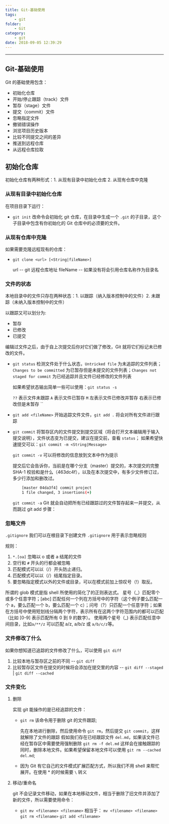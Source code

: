 ```yaml
---
title: Git-基础使用
tags:
    - git
folder:
    - Git
category:
    - git
date: 2018-09-05 12:39:29
---
```


---

<!-- more -->

## Git-基础使用

Git 的基础使用包含：

-   初始化仓库
-   开始/停止跟踪（track）文件
-   暂存（stage）文件
-   提交（commit）文件
-   忽略指定文件
-   撤销错误操作
-   浏览项目历史版本
-   比较不同提交之间的差异
-   推送到远程仓库
-   从远程仓库拉取

## 初始化仓库

初始化仓库有两种形式：1. 从现有目录中初始化仓库 2. 从现有仓库中克隆

### 从现有目录中初始化仓库

在项目目录下运行：

-   `git init`
    改命令会初始化 git 仓库，在目录中生成一个 `.git` 的子目录，这个子目录中包含有你初始化的 Git 仓库中的必须要的文件。

### 从现有仓库中克隆

如果需要克隆远程现有的仓库：

-   `git clone <url> [<String|fileName>]`

    url -- git 远程仓库地址
    fileName -- 如果没有将会引用仓库名称作为目录名

### 文件的状态

本地目录中的文件只存在两种状态：1. 以跟踪（纳入版本控制中的文件）2. 未跟踪（未纳入版本控制中的文件）

以跟踪又可以划分为:

-   暂存
-   已修改
-   已提交

编辑过文件之后，由于自上次提交后你对它们做了修改，Git 就将它们标记未已修改的文件。

-   `git status`
    检测文件处于什么状态，`Untricked file` 为未追踪的文件列表；`Changes to be committed` 为已暂存但是未提交的文件列表；`Changes not staged for commit` 为已经追踪并且文件已经修改的文件列表

    如果希望状态输出简单一些可以使用：`git status -s`

    `??` 表示文件未跟踪
    `A` 表示文件已暂存
    `M` 左表示文件已修改并暂存 右表示已修改但是未暂存
    ``

-   `git add <fileName>`
    开始追踪文件文件，`git add .` 将会对所有文件进行跟踪

-   `git commit`
    将暂存区内的文件提交到提交区域（将会打开文本编辑用于输入提交说明），文件状态变为已提交，建议在提交前，查看 `status`；
    如果希望快速提交可以：`git commit -m <String|Message>`

    `git commit -v` 可以将修改的信息放到文本中作为提示

    提交后它会告诉你，当前是在哪个分支（master）提交的，本次提交的完整 SHA-1 校验和是什么（463dc4f），以及在本次提交中，有多少文件修订过，多少行添加和删改过。

    ```bash
        [master 04da3f4] commit project
        1 file changed, 3 insertions(+)
    ```

    `git commit -a` Git 就会自动把所有已经跟踪过的文件暂存起来一并提交，从而跳过 git add 步骤：

### 忽略文件

`.gitignore` 我们可以在根目录下创建文件 `.gitignore` 用于表示忽略规则

规则：

1.  `*.[oa]` 忽略以 o 或者 a 结尾的文件
2.  空行和 `#` 开头的行都会被忽略
3.  匹配模式可以以（/）开头防止递归。
4.  匹配模式可以以（/）结尾指定目录。
5.  要忽略指定模式以外的文件或目录，可以在模式前加上惊叹号（!）取反。

所谓的 glob 模式是指 shell 所使用的简化了的正则表达式。 星号（\_）匹配零个或多个任意字符；[abc] 匹配任何一个列在方括号中的字符（这个例子要么匹配一个 a，要么匹配一个 b，要么匹配一个 c）；问号（?）只匹配一个任意字符；如果在方括号中使用短划线分隔两个字符，表示所有在这两个字符范围内的都可以匹配（比如 [0-9] 表示匹配所有 0 到 9 的数字）。 使用两个星号（\_) 表示匹配任意中间目录，比如`a/**/z` 可以匹配 a/z, a/b/z 或 `a/b/c/z`等。

### 文件修改了什么

如果你想知道已追踪的文件修改了什么，可以使用 `git diff`

1.  比较本地与暂存区之前的不同 -- `git diff`
2.  比较暂存区文件在提交的时候将会添加在提交里的内容 -- `git diff --staged` | `git diff --cached`

### 文件变化

1.  删除

    实现 git 能操作的是已经追踪的文件：

    -   `git rm`
        该命令用于删除 git 的文件跟踪;

        先在本地进行删除，然后使用命令 `git rm`，然后提交 `git commit`，这样就解除了文件的跟踪
        假如我们存在已经跟踪文件 `del.md`，如果该文件已经在暂存区中需要使用强制删除 `git rm -f del.md` 这样会在接触跟踪的同时，删除本地文件。如果希望保留本地文件可以使用 `git rm --cached del.md`;

    -   因为 Git 有它自己的文件模式扩展匹配方式，所以我们不用 shell 来帮忙展开。在使用 \* 的时候需要 `\` 转义

2.  移动/重命名

    git 不会记录文件移动，如果在本地移动文件，相当于删除了旧文件并添加了新的文件，所以需要使用命令：

    -   `git mv <filename> <filename>`
        相当于：
        `mv <filename> <filename>`
        `git rm <filename>`
        `git add <filename>`
